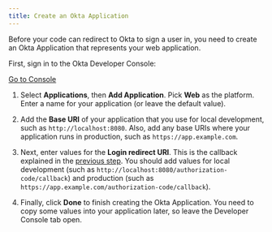 ```yaml
---
title: Create an Okta Application
---
```


Before your code can redirect to Okta to sign a user in, you need to create an Okta Application that represents your web application.

First, sign in to the Okta Developer Console:

<a href="https://login.okta.com/" target="_blank" class="Button--blue">Go to Console</a>

1. Select **Applications**, then **Add Application**. Pick **Web** as the platform. Enter a name for your application (or leave the default value).

2. Add the **Base URI** of your application that you use for local development, such as `http://localhost:8080`. Also, add any base URIs where your application runs in production, such as `https://app.example.com`.

3. Next, enter values for the **Login redirect URI**. This is the callback explained in the [previous step](define-callback-route). You should add values for local development (such as `http://localhost:8080/authorization-code/callback`) and production (such as `https://app.example.com/authorization-code/callback`).

4. Finally, click **Done** to finish creating the Okta Application. You need to copy some values into your application later, so leave the Developer Console tab open.

<NextSectionLink/>
